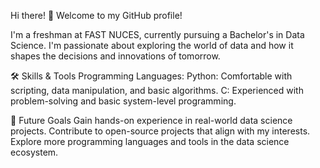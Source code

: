 Hi there! 👋
Welcome to my GitHub profile!

I'm a freshman at FAST NUCES, currently pursuing a Bachelor's in Data Science. I'm passionate about exploring the world of data and how it shapes the decisions and innovations of tomorrow.

🛠️ Skills & Tools
Programming Languages:
Python: Comfortable with scripting, data manipulation, and basic algorithms.
C: Experienced with problem-solving and basic system-level programming.


🎯 Future Goals
Gain hands-on experience in real-world data science projects.
Contribute to open-source projects that align with my interests.
Explore more programming languages and tools in the data science ecosystem.
